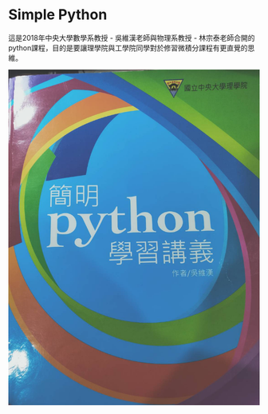 # Simple Python
這是2018年中央大學數學系教授 - 吳維漢老師與物理系教授 - 林宗泰老師合開的python課程，目的是要讓理學院與工學院同學對於修習微積分課程有更直覺的思維。

![alt text](https://github.com/YunHsiuLu/Simple_Python/blob/main/book.jpg)
